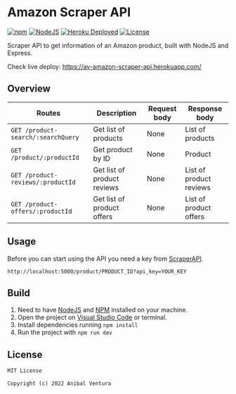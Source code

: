 # Amazon Scraper API

[![npm](https://img.shields.io/static/v1?label=npm&message=8.5.5&color=purple)](https://www.npmjs.com/)
[![NodeJS](https://img.shields.io/static/v1?label=NodeJS&message=16.15.0&color=green)](https://nodejs.org/en/)
[![Heroku Deployed](https://heroku-badge.herokuapp.com/?app=heroku-badge)](https://heroku-badge.herokuapp.com/?app=av-amazon-scraper-api)
[![License](https://img.shields.io/static/v1?label=License&message=MIT&color=blue)](LICENSE.md)

Scraper API to get information of an Amazon product, built with NodeJS and Express.

Check live deploy: https://av-amazon-scraper-api.herokuapp.com/

## Overview

| Routes                             | Description                 | Request body | Response body           |
| ---------------------------------- | --------------------------- | ------------ | ----------------------- |
| `GET /product-search/:searchQuery` | Get list of products        | None         | List of products        |
| `GET /product/:productId`          | Get product by ID           | None         | Product                 |
| `GET /product-reviews/:productId`  | Get list of product reviews | None         | List of product reviews |
| `GET /product-offers/:productId`   | Get list of product offers  | None         | List of product offers  |

## Usage

Before you can start using the API you need a key from [ScraperAPI](https://www.scraperapi.com/).

`http://localhost:5000/product/PRODUCT_ID?api_key=YOUR_KEY`

## Build

1. Need to have [NodeJS](https://www.npmjs.com/) and [NPM](https://nodejs.org/en/) installed on your machine.
2. Open the project on [Visual Studio Code](https://code.visualstudio.com/) or terminal.
3. Install dependencies running `npm install`
4. Run the project with `npm run dev`

## License

```xml
MIT License

Copyright (c) 2022 Anibal Ventura
```

